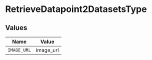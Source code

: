 # RetrieveDatapoint2DatasetsType


## Values

| Name        | Value       |
| ----------- | ----------- |
| `IMAGE_URL` | image_url   |